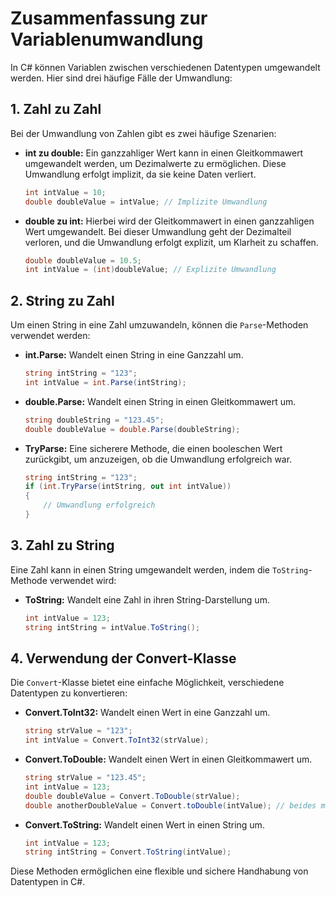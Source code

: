# Zusammenfassung zur Variablenumwandlung

In C# können Variablen zwischen verschiedenen Datentypen umgewandelt werden. Hier sind drei häufige Fälle der Umwandlung:

## 1. Zahl zu Zahl

Bei der Umwandlung von Zahlen gibt es zwei häufige Szenarien:

- **int zu double:** Ein ganzzahliger Wert kann in einen Gleitkommawert umgewandelt werden, um Dezimalwerte zu ermöglichen. Diese Umwandlung erfolgt implizit, da sie keine Daten verliert.
  
  ```csharp
  int intValue = 10;
  double doubleValue = intValue; // Implizite Umwandlung
  ```

- **double zu int:** Hierbei wird der Gleitkommawert in einen ganzzahligen Wert umgewandelt. Bei dieser Umwandlung geht der Dezimalteil verloren, und die Umwandlung erfolgt explizit, um Klarheit zu schaffen.
  
  ```csharp
  double doubleValue = 10.5;
  int intValue = (int)doubleValue; // Explizite Umwandlung
  ```

## 2. String zu Zahl

Um einen String in eine Zahl umzuwandeln, können die `Parse`-Methoden verwendet werden:

- **int.Parse:** Wandelt einen String in eine Ganzzahl um.
  
  ```csharp
  string intString = "123";
  int intValue = int.Parse(intString);
  ```

- **double.Parse:** Wandelt einen String in einen Gleitkommawert um.
  
  ```csharp
  string doubleString = "123.45";
  double doubleValue = double.Parse(doubleString);
  ```

- **TryParse:** Eine sicherere Methode, die einen booleschen Wert zurückgibt, um anzuzeigen, ob die Umwandlung erfolgreich war.
  
  ```csharp
  string intString = "123";
  if (int.TryParse(intString, out int intValue))
  {
      // Umwandlung erfolgreich
  }
  ```

## 3. Zahl zu String

Eine Zahl kann in einen String umgewandelt werden, indem die `ToString`-Methode verwendet wird:

- **ToString:** Wandelt eine Zahl in ihren String-Darstellung um.
  
  ```csharp
  int intValue = 123;
  string intString = intValue.ToString();
  ```

## 4. Verwendung der Convert-Klasse

Die `Convert`-Klasse bietet eine einfache Möglichkeit, verschiedene Datentypen zu konvertieren:

- **Convert.ToInt32:** Wandelt einen Wert in eine Ganzzahl um.
  
  ```csharp
  string strValue = "123";
  int intValue = Convert.ToInt32(strValue);
  ```

- **Convert.ToDouble:** Wandelt einen Wert in einen Gleitkommawert um.
  
  ```csharp
  string strValue = "123.45";
  int intValue = 123;
  double doubleValue = Convert.ToDouble(strValue);
  double anotherDoubleValue = Convert.toDouble(intValue); // beides mit der gleichen Methode!
  ```

- **Convert.ToString:** Wandelt einen Wert in einen String um.
  
  ```csharp
  int intValue = 123;
  string intString = Convert.ToString(intValue);
  ```

Diese Methoden ermöglichen eine flexible und sichere Handhabung von Datentypen in C#.